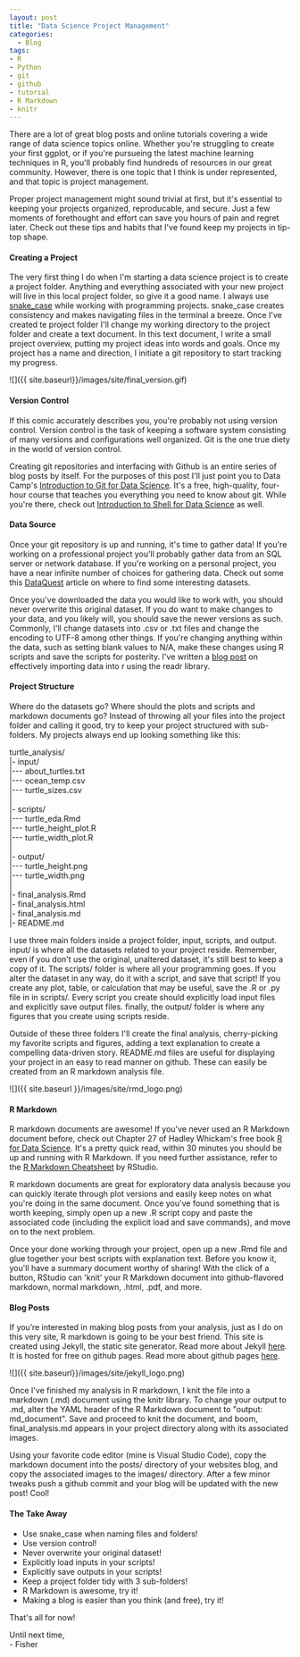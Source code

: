 ```yaml
---
layout: post
title: "Data Science Project Management"
categories:
  - Blog
tags:
- R
- Python
- git
- github
- tutorial
- R Markdown
- knitr
---
```

There are a lot of great blog posts and online tutorials covering a wide
range of data science topics online. Whether you're struggling to create
your first ggplot, or if you're pursueing the latest machine learning
techniques in R, you'll probably find hundreds of resources in our great
community. However, there is one topic that I think is under
represented, and that topic is project management.

Proper project management might sound trivial at first, but it's
essential to keeping your projects organized, reproducable, and secure.
Just a few moments of forethought and effort can save you hours of pain
and regret later. Check out these tips and habits that I've found keep
my projects in tip-top shape.

#### Creating a Project

The very first thing I do when I'm starting a data science project is to
create a project folder. Anything and everything associated with your
new project will live in this local project folder, so give it a good
name. I always use
[snake\_case](https://en.wikipedia.org/wiki/Snake_case) while working
with programming projects. snake\_case creates consistency and makes
navigating files in the terminal a breeze. Once I've created te project
folder I'll change my working directory to the project folder and create
a text document. In this text document, I write a small project
overview, putting my project ideas into words and goals. Once my project
has a name and direction, I initiate a git repository to start tracking
my progress.

![]({{ site.baseurl}}/images/site/final_version.gif)

#### Version Control

If this comic accurately describes you, you're probably not using
version control. Version control is the task of keeping a software
system consisting of many versions and configurations well organized.
Git is the one true diety in the world of version control.

Creating git repositories and interfacing with Github is an entire
series of blog posts by itself. For the purposes of this post I'll just
point you to Data Camp's [Introduction to Git for Data
Science](https://www.datacamp.com/courses/introduction-to-git-for-data-science).
It's a free, high-quality, four-hour course that teaches you everything
you need to know about git. While you're there, check out [Introduction
to Shell for Data
Science](https://www.datacamp.com/courses/introduction-to-shell-for-data-science)
as well.

#### Data Source

Once your git repository is up and running, it's time to gather data! If
you're working on a professional project you'll probably gather data
from an SQL server or network database. If you're working on a personal
project, you have a near infinite number of choices for gathering data.
Check out some this
[DataQuest](https://www.dataquest.io/blog/free-datasets-for-projects/)
article on where to find some interesting datasets.

Once you've downloaded the data you would like to work with, you should
never overwrite this original dataset. If you do want to make changes to
your data, and you likely will, you should save the newer versions as
such. Commonly, I'll change datasets into .csv or .txt files and change
the encoding to UTF-8 among other things. If you're changing anything
within the data, such as setting blank values to N/A, make these changes
using R scripts and save the scripts for posterity. I've written a [blog
post](link) on effectively importing data into r using the readr
library.

#### Project Structure

Where do the datasets go? Where should the plots and scripts and
markdown documents go? Instead of throwing all your files into the
project folder and calling it good, try to keep your project structured
with sub-folders. My projects always end up looking something like this:

turtle\_analysis/ <br  /> 
|- input/ <br  /> 
|--- about\_turtles.txt
<br  /> 
|--- ocean\_temp.csv <br  /> 
|--- turtle\_sizes.csv <br  /> 
| <br  /> 
|- scripts/ <br  /> 
|--- turtle\_eda.Rmd <br  /> 
|--- turtle\_height\_plot.R <br  /> 
|--- turtle\_width\_plot.R <br  /> 
| <br  /> 
|- output/ <br  /> 
|--- turtle\_height.png <br  /> 
|--- turtle\_width.png <br  /> 
| <br  /> 
|- final\_analysis.Rmd <br  /> 
|- final\_analysis.html <br  /> 
|- final\_analysis.md <br  />
|- README.md <br  />

I use three main folders inside a project folder, input, scripts, and
output. input/ is where all the datasets related to your project reside.
Remember, even if you don't use the original, unaltered dataset, it's
still best to keep a copy of it. The scripts/ folder is where all your
programming goes. If you alter the dataset in any way, do it with a
script, and save that script! If you create any plot, table, or
calculation that may be useful, save the .R or .py file in in scripts/.
Every script you create should explicitly load input files and
explicitly save output files. finally, the output/ folder is where any
figures that you create using scripts reside.

Outside of these three folders I'll create the final analysis,
cherry-picking my favorite scripts and figures, adding a text
explanation to create a compelling data-driven story. README.md files
are useful for displaying your project in an easy to read manner on
github. These can easily be created from an R markdown analysis file.

![]({{ site.baseurl }}/images/site/rmd_logo.png)

#### R Markdown

R markdown documents are awesome! If you've never used an R Markdown
document before, check out Chapter 27 of Hadley Whickam's free book [R
for Data Science](http://r4ds.had.co.nz/). It's a pretty quick read,
within 30 minutes you should be up and running with R Markdown. If you
need further assistance, refer to the [R Markdown
Cheatsheet](https://www.rstudio.com/wp-content/uploads/2015/02/rmarkdown-cheatsheet.pdf)
by RStudio.

R markdown documents are great for exploratory data analysis because you
can quickly iterate through plot versions and easily keep notes on what
you're doing in the same document. Once you've found something that is
worth keeping, simply open up a new .R script copy and paste the
associated code (including the explicit load and save commands), and
move on to the next problem.

Once your done working through your project, open up a new .Rmd file and
glue together your best scripts with explanation text. Before you know
it, you'll have a summary document worthy of sharing! With the click of
a button, RStudio can 'knit' your R Markdown document into
github-flavored markdown, normal markdown, .html, .pdf, and more.

#### Blog Posts

If you’re interested in making blog posts from your analysis, just as I
do on this very site, R markdown is going to be your best friend. This
site is created using Jekyll, the static site generator. Read more about
Jekyll [here](https://jekyllrb.com/). It is hosted for free on github
pages. Read more about github pages [here](https://pages.github.com/).

![]({{ site.baseurl}}/images/site/jekyll_logo.png)

Once I've finished my analysis in R markdown, I knit the file into a
markdown (.md) document using the knitr library. To change your output
to .md, alter the YAML header of the R Markdown document to "output:
md\_document". Save and proceed to knit the document, and boom,
final\_analysis.md appears in your project directory along with its
associated images.

Using your favorite code editor (mine is Visual Studio Code), copy the
markdown document into the posts/ directory of your websites blog, and
copy the associated images to the images/ directory. After a few minor
tweaks push a github commit and your blog will be updated with the new
post! Cool!

#### The Take Away

-   Use snake\_case when naming files and folders! <br  />
-   Use version control! <br  />
-   Never overwrite your original dataset! <br  />
-   Explicitly load inputs in your scripts! <br  />
-   Explicitly save outputs in your scripts! <br  />
-   Keep a project folder tidy with 3 sub-folders! <br  />
-   R Markdown is awesome, try it! <br  />
-   Making a blog is easier than you think (and free), try it! <br  />

That's all for now! 

Until next time, <br  /> - Fisher

